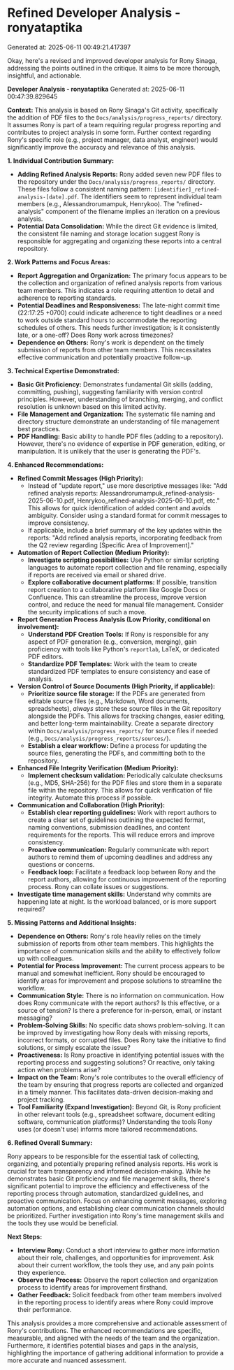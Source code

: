 # Refined Developer Analysis - ronyataptika
Generated at: 2025-06-11 00:49:21.417397

Okay, here's a revised and improved developer analysis for Rony Sinaga, addressing the points outlined in the critique. It aims to be more thorough, insightful, and actionable.

**Developer Analysis - ronyataptika**
Generated at: 2025-06-11 00:47:39.829645

**Context:** This analysis is based on Rony Sinaga's Git activity, specifically the addition of PDF files to the `Docs/analysis/progress_reports/` directory. It assumes Rony is part of a team requiring regular progress reporting and contributes to project analysis in some form.  Further context regarding Rony's specific role (e.g., project manager, data analyst, engineer) would significantly improve the accuracy and relevance of this analysis.

**1. Individual Contribution Summary:**

*   **Adding Refined Analysis Reports:** Rony added seven new PDF files to the repository under the `Docs/analysis/progress_reports/` directory. These files follow a consistent naming pattern: `[identifier]_refined-analysis-[date].pdf`.  The identifiers seem to represent individual team members (e.g., Alessandrorumampuk, Henrykoo). The "refined-analysis" component of the filename implies an iteration on a previous analysis.
*   **Potential Data Consolidation:** While the direct Git evidence is limited, the consistent file naming and storage location suggest Rony is responsible for aggregating and organizing these reports into a central repository.

**2. Work Patterns and Focus Areas:**

*   **Report Aggregation and Organization:** The primary focus appears to be the collection and organization of refined analysis reports from various team members. This indicates a role requiring attention to detail and adherence to reporting standards.
*   **Potential Deadlines and Responsiveness:** The late-night commit time (22:17:25 +0700) could indicate adherence to tight deadlines or a need to work outside standard hours to accommodate the reporting schedules of others. This needs further investigation; is it consistently late, or a one-off? Does Rony work across timezones?
*   **Dependence on Others:** Rony's work is dependent on the timely submission of reports from other team members. This necessitates effective communication and potentially proactive follow-up.

**3. Technical Expertise Demonstrated:**

*   **Basic Git Proficiency:** Demonstrates fundamental Git skills (adding, committing, pushing), suggesting familiarity with version control principles. However, understanding of branching, merging, and conflict resolution is unknown based on this limited activity.
*   **File Management and Organization:** The systematic file naming and directory structure demonstrate an understanding of file management best practices.
*   **PDF Handling:** Basic ability to handle PDF files (adding to a repository). However, there's no evidence of expertise in PDF generation, editing, or manipulation. It is unlikely that the user is generating the PDF's.

**4. Enhanced Recommendations:**

*   **Refined Commit Messages (High Priority):**
    *   Instead of "update report," use more descriptive messages like: "Add refined analysis reports: Alessandrorumampuk_refined-analysis-2025-06-10.pdf, Henrykoo_refined-analysis-2025-06-10.pdf, etc." This allows for quick identification of added content and avoids ambiguity.  Consider using a standard format for commit messages to improve consistency.
    *   If applicable, include a brief summary of the key updates within the reports: "Add refined analysis reports, incorporating feedback from the Q2 review regarding [Specific Area of Improvement]."
*   **Automation of Report Collection (Medium Priority):**
    *   **Investigate scripting possibilities:** Use Python or similar scripting languages to automate report collection and file renaming, especially if reports are received via email or shared drive.
    *   **Explore collaborative document platforms:** If possible, transition report creation to a collaborative platform like Google Docs or Confluence. This can streamline the process, improve version control, and reduce the need for manual file management.  Consider the security implications of such a move.
*   **Report Generation Process Analysis (Low Priority, conditional on involvement):**
    *   **Understand PDF Creation Tools:** If Rony is responsible for any aspect of PDF generation (e.g., conversion, merging), gain proficiency with tools like Python's `reportlab`, LaTeX, or dedicated PDF editors.
    *   **Standardize PDF Templates:** Work with the team to create standardized PDF templates to ensure consistency and ease of analysis.
*   **Version Control of Source Documents (High Priority, if applicable):**
    *   **Prioritize source file storage:** If the PDFs are generated from editable source files (e.g., Markdown, Word documents, spreadsheets), *always* store these source files in the Git repository alongside the PDFs. This allows for tracking changes, easier editing, and better long-term maintainability. Create a separate directory within `Docs/analysis/progress_reports/` for source files if needed (e.g., `Docs/analysis/progress_reports/sources/`).
    *   **Establish a clear workflow:** Define a process for updating the source files, generating the PDFs, and committing both to the repository.
*   **Enhanced File Integrity Verification (Medium Priority):**
    *   **Implement checksum validation:** Periodically calculate checksums (e.g., MD5, SHA-256) for the PDF files and store them in a separate file within the repository. This allows for quick verification of file integrity.  Automate this process if possible.
*   **Communication and Collaboration (High Priority):**
    *   **Establish clear reporting guidelines:** Work with report authors to create a clear set of guidelines outlining the expected format, naming conventions, submission deadlines, and content requirements for the reports. This will reduce errors and improve consistency.
    *   **Proactive communication:** Regularly communicate with report authors to remind them of upcoming deadlines and address any questions or concerns.
    *   **Feedback loop:** Facilitate a feedback loop between Rony and the report authors, allowing for continuous improvement of the reporting process. Rony can collate issues or suggestions.
*   **Investigate time management skills:** Understand why commits are happening late at night. Is the workload balanced, or is more support required?

**5. Missing Patterns and Additional Insights:**

*   **Dependence on Others:** Rony's role heavily relies on the timely submission of reports from other team members. This highlights the importance of communication skills and the ability to effectively follow up with colleagues.
*   **Potential for Process Improvement:** The current process appears to be manual and somewhat inefficient. Rony should be encouraged to identify areas for improvement and propose solutions to streamline the workflow.
*   **Communication Style:** There is no information on communication. How does Rony communicate with the report authors? Is this effective, or a source of tension? Is there a preference for in-person, email, or instant messaging?
*   **Problem-Solving Skills:** No specific data shows problem-solving. It can be improved by investigating how Rony deals with missing reports, incorrect formats, or corrupted files. Does Rony take the initiative to find solutions, or simply escalate the issue?
*   **Proactiveness:** Is Rony proactive in identifying potential issues with the reporting process and suggesting solutions? Or reactive, only taking action when problems arise?
*   **Impact on the Team:** Rony's role contributes to the overall efficiency of the team by ensuring that progress reports are collected and organized in a timely manner. This facilitates data-driven decision-making and project tracking.
*   **Tool Familiarity (Expand Investigation):** Beyond Git, is Rony proficient in other relevant tools (e.g., spreadsheet software, document editing software, communication platforms)? Understanding the tools Rony uses (or doesn't use) informs more tailored recommendations.

**6. Refined Overall Summary:**

Rony appears to be responsible for the essential task of collecting, organizing, and potentially preparing refined analysis reports. His work is crucial for team transparency and informed decision-making. While he demonstrates basic Git proficiency and file management skills, there's significant potential to improve the efficiency and effectiveness of the reporting process through automation, standardized guidelines, and proactive communication. Focus on enhancing commit messages, exploring automation options, and establishing clear communication channels should be prioritized. Further investigation into Rony's time management skills and the tools they use would be beneficial.

**Next Steps:**

*   **Interview Rony:** Conduct a short interview to gather more information about their role, challenges, and opportunities for improvement. Ask about their current workflow, the tools they use, and any pain points they experience.
*   **Observe the Process:** Observe the report collection and organization process to identify areas for improvement firsthand.
*   **Gather Feedback:** Solicit feedback from other team members involved in the reporting process to identify areas where Rony could improve their performance.

This analysis provides a more comprehensive and actionable assessment of Rony's contributions. The enhanced recommendations are specific, measurable, and aligned with the needs of the team and the organization. Furthermore, it identifies potential biases and gaps in the analysis, highlighting the importance of gathering additional information to provide a more accurate and nuanced assessment.
